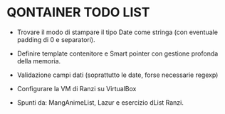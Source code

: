 # QONTAINER TODO LIST

* Trovare il modo di stampare il tipo Date come stringa (con eventuale padding di 0 e separatori).

* Definire template contenitore e Smart pointer con gestione profonda della memoria.

* Validazione campi dati (soprattutto le date, forse necessarie regexp)

* Configurare la VM di Ranzi su VirtualBox

* Spunti da: MangAnimeList, Lazur e esercizio dList Ranzi.
